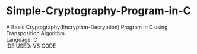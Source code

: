 # Simple-Cryptography-Program-in-C

A Basic Cryptography(Encryption-Decryption) Program in C using Transposition Algorithm.<br>
Language: C<br>
IDE USED: VS CODE
